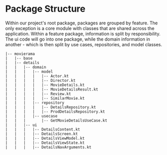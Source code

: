 # Package Structure

Within our project's root package, packages are grouped by feature. The only exception is a core module with classes that are shared across the application. Within a feature package, information is split by responsibility. The ui code will go into one package, while the domain information in another - which is then split by use cases, repositories, and model classes.

```
|-- movierama
|   |-- base
|   |-- details
|   |   |-- domain
|   |   |   |-- model
|   |   |   |   |-- Actor.kt
|   |   |   |   |-- Director.kt
|   |   |   |   |-- MovieDetails.kt
|   |   |   |   |-- MovieDetailsResult.kt
|   |   |   |   |-- Review.kt
|   |   |   |   |-- SimilarMovie.kt
|   |   |   |-- repository
|   |   |   |   |-- DetailsRepository.kt
|   |   |   |   |-- ProdDetailsRepository.kt
|   |   |   |-- usecase
|   |   |       |-- GetMovieDetailsUseCase.kt
|   |   |-- ui
|   |   |   |-- DetailsContent.kt
|   |   |   |-- DetailsScreen.kt
|   |   |   |-- DetailsViewModel.kt
|   |   |   |-- DetailsViewState.kt
|   |   |   |-- DetailsNavArguments.kt
```


